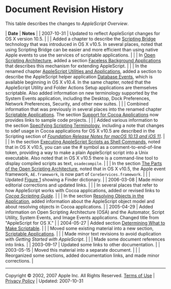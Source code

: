 <a id="//apple_ref/doc/uid/20001726-CJBGIAGF"></a>

# Document Revision History

This table describes the changes to *AppleScript Overview*.

| **Date** | **Notes** |
| 2007-10-31 | Updated to reflect AppleScript changes for OS X version 10.5. |
|  | Added a chapter to describe the [Scripting Bridge](Concepts/scripting_bridge.html#//apple_ref/doc/uid/TP40006467-SW1) technology that was introduced in OS X v10.5. In several places, noted that using Scripting Bridge can be easier and more efficient than using native Apple events to use the services of scriptable applications. |
|  | In [Open Scripting Architecture](Concepts/osa.html#//apple_ref/doc/uid/TP40001571-BABEBGCF), added a section [Faceless Background Applications](Concepts/osa.html#//apple_ref/doc/uid/TP40001571-SW1) that describes this mechanism for extending AppleScript. |
|  | In the renamed chapter [AppleScript Utilities and Applications](Concepts/as_related_apps.html#//apple_ref/doc/uid/TP40001570-BABEBGCF), added a section to describe the AppleScript helper application [Database Events](Concepts/as_related_apps.html#//apple_ref/doc/uid/TP40001570-SW1), which is available beginning in OS X v10.4. In the same chapter, noted that the AppleScript Utility and Folder Actions Setup applications are themselves scriptable. Also added information on new terminology supported by the System Events application, including the Desktop, Dock Preferences, Network Preferences, Security, and other new suites. |
|  | Combined information that was previously in several places into the renamed chapter [Scriptable Applications](Concepts/scriptable_apps.html#//apple_ref/doc/uid/TP40001569-BABEBGCF). The section [Support for Cocoa Applications](Concepts/scriptable_apps.html#//apple_ref/doc/uid/TP40001569-1151567) now provides links to sample code projects. |
|  | Added various information to the section [Specifying Scripting Terminology](Concepts/scriptable_apps.html#//apple_ref/doc/uid/TP40001569-1156165), including a note that changes to sdef usage in Cocoa applications for OS X v10.5 are described in the Scripting section of *[Foundation Release Notes for macOS 10.13 and iOS 11](../../../../releasenotes/Foundation/RN-Foundation/index.html)*. |
|  | In the section [Executing AppleScript Scripts as Shell Commands](Concepts/work_with_as.html#//apple_ref/doc/uid/TP40001568-1148189), noted that in OS X v10.5, you can use the # symbol as a comment-to-end-of-line token, providing a way to make a plain AppleScript script into a Unix executable. Also noted that in OS X v10.5 there is a command-line tool to display compiled scripts as text, `osadecompile`. |
|  | In the section [The Parts of the Open Scripting Architecture](Concepts/osa.html#//apple_ref/doc/uid/TP40001571-1147859), noted that in OS X v10.5, the Apple event framework, `AE.framework`, is now part of `CoreServices.framework`. |
|  | Updated [Figure 1](Concepts/work_with_as.html#//apple_ref/doc/uid/TP40001568-1153023-BBCCDDAF) showing a Finder dictionary. |
| 2006-03-08 | Made minor editorial corrections and updated links. |
|  | In several places that refer to how AppleScript works with Cocoa applications, added or revised links to *[Cocoa Scripting Guide](../../../Cocoa/Conceptual/ScriptableCocoaApplications/SApps_intro/SAppsIntro.html#//apple_ref/doc/uid/TP40002164)*. |
|  | In the section [Resolving Objects in the Application](Concepts/scriptable_apps.html#//apple_ref/doc/uid/TP40001569-1153769), added information about the AppleScript object model and about resolving objects in Cocoa applications. |
| 2005-04-29 | Added information on Open Scripting Architecture (OSA) and the Automator, Script Utility, System Events, and Image Events applications. Changed title from "AppleScript for OS X." |
| 2004-05-27 | Added section [Determining What to Make Scriptable](Concepts/scriptable_apps.html#//apple_ref/doc/uid/TP40001571-1155730). |
|  | Moved some existing material into a new section, [Scriptable Applications](Concepts/scriptable_apps.html#//apple_ref/doc/uid/TP40001569-BABEBGCF). |
|  | Made minor text revisions to avoid duplication with *Getting Started with AppleScript*. |
|  | Made some document references into links. |
| 2003-09-17 | Updated some links to other documentation. |
| 2003-05-15 | Moved this material into a separate document. |
|  | Reorganized some sections, added documentation links, and made minor corrections. |

  
  

---

Copyright © 2002, 2007 Apple Inc. All Rights Reserved. [Terms of Use](http://www.apple.com/legal/internet-services/terms/site.html) | [Privacy Policy](http://www.apple.com/privacy/) | Updated: 2007-10-31
